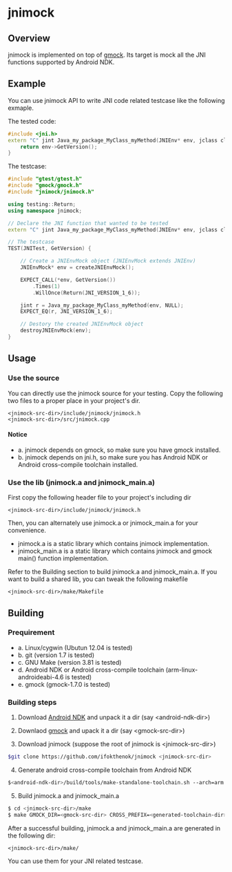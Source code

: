 jnimock
=======

Overview
--------
jnimock is implemented on top of [gmock](http://code.google.com/p/googlemock/).
Its target is mock all the JNI functions supported by Android NDK. 

Example
-------
You can use jnimock API to write JNI code related testcase like the following exmaple.

The tested code:

```c++
#include <jni.h>
extern "C" jint Java_my_package_MyClass_myMethod(JNIEnv* env, jclass cls) {
	return env->GetVersion();
}
```

The testcase:

```c++
#include "gtest/gtest.h"
#include "gmock/gmock.h"
#include "jnimock/jnimock.h"

using testing::Return;
using namespace jnimock;

// Declare the JNI function that wanted to be tested
extern "C" jint Java_my_package_MyClass_myMethod(JNIEnv* env, jclass cls);

// The testcase
TEST(JNITest, GetVersion) {

    // Create a JNIEnvMock object (JNIEnvMock extends JNIEnv)
	JNIEnvMock* env = createJNIEnvMock();

	EXPECT_CALL(*env, GetVersion())
		.Times(1)
		.WillOnce(Return(JNI_VERSION_1_6));

	jint r = Java_my_package_MyClass_myMethod(env, NULL);
	EXPECT_EQ(r, JNI_VERSION_1_6);

    // Destory the created JNIEnvMock object
	destroyJNIEnvMock(env);
}
```

Usage
-----

### Use the source

You can directly use the jnimock source for your testing. Copy the following two
files to a proper place in your project's dir.

	<jnimock-src-dir>/include/jnimock/jnimock.h
	<jnimock-src-dir>/src/jnimock.cpp

#### Notice

 - a. jnimock depends on gmock, so make sure you have gmock installed.
 - b. jnimock depends on jni.h, so make sure you has Android NDK or Android cross-compile toolchain installed.

### Use the lib (jnimock.a and jnimock_main.a)

First copy the following header file to your project's including dir

	<jnimock-src-dir>/include/jnimock/jnimock.h

Then, you can alternately use jnimock.a or jnimock_main.a for your convenience.

 - jnimock.a is a static library which contains jnimock implementation.
 - jnimock_main.a is a static library which contains jnimock and gmock main() function implementation.

Refer to the Building section to build jnimock.a and jnimock_main.a.
If you want to build a shared lib, you can tweak the following makefile

	<jnimock-src-dir>/make/Makefile


Building
----------

### Prequirement 
 - a. Linux/cygwin (Ubutun 12.04 is tested)
 - b. git (version 1.7 is tested)
 - c. GNU Make (version 3.81 is tested)
 - d. Android NDK or Android cross-compile toolchain (arm-linux-androideabi-4.6 is tested)
 - e. gmock (gmock-1.7.0 is tested)

### Building steps

1) Download [Android NDK](https://developer.android.com/tools/sdk/ndk/index.html) and unpack it 
a dir (say \<android-ndk-dir\>)

2) Downlaod [gmock](http://code.google.com/p/googlemock/) and upack it a dir (say \<gmock-src-dir\>) 

3) Download jnimock (suppose the root of jnimock is \<jnimock-src-dir\>)
```bash
$git clone https://github.com/ifokthenok/jnimock <jnimock-src-dir>
```

4) Generate android cross-compile toolchain from Android NDK
```bash
$<android-ndk-dir>/build/tools/make-standalone-toolchain.sh --arch=arm --platform=android-19 --install-dir=<generated-toolchain-dir>
```

5) Build jnimock.a and jnimock_main.a
```bash
$ cd <jnimock-src-dir>/make
$ make GMOCK_DIR=<gmock-src-dir> CROSS_PREFIX=<generated-toolchain-dir>/bin/arm-linux-androideabi-
```

After a successful building, jnimock.a and jnimock_main.a are generated in the following dir:

	<jnimock-src-dir>/make/ 
	
You can use them for your JNI related testcase.
